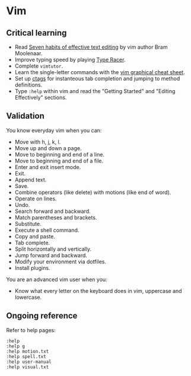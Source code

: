 Vim
===

Critical learning
-----------------

* Read [Seven habits of effective text editing](http://www.moolenaar.net/habits.html)
  by vim author Bram Moolenaar.
* Improve typing speed by playing [Type Racer](http://play.typeracer.com).
* Complete `vimtutor`.
* Learn the single-letter commands with the
  [vim graphical cheat sheet](http://www.viemu.com/vi-vim-cheat-sheet.gif).
* Set up [ctags](http://robots.thoughtbot.com/post/159805638/integrating-vim-into-your-life)
  for instanteous tab completion and jumping to method definitions.
* Type `:help` within vim and read the "Getting Started" and "Editing
  Effectively" sections.

Validation
----------

You know everyday vim when you can:

* Move with h, j, k, l.
* Move up and down a page.
* Move to beginning and end of a line.
* Move to beginning and end of a file.
* Enter and exit insert mode.
* Exit.
* Append text.
* Save.
* Combine operators (like delete) with motions (like end of word).
* Operate on lines.
* Undo.
* Search forward and backward.
* Match parentheses and brackets.
* Substitute.
* Execute a shell command.
* Copy and paste.
* Tab complete.
* Split horizontally and vertically.
* Jump forward and backward.
* Modify your environment via dotfiles.
* Install plugins.

You are an advanced vim user when you:

* Know what every letter on the keyboard does in vim, uppercase and lowercase.

Ongoing reference
-----------------

Refer to help pages:

```shell
:help
:help g
:help motion.txt
:help spell.txt
:help user-manual
:help visual.txt
```
